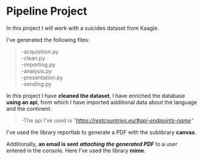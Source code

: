 # Pipeline Project

In this project I will work with a suicides dataset from Kaagle. 

I've generated the following files:
>-acquisition.py<br>
>-clean.py<br>
>-importing.py<br>
>-analysis.py<br>
>-presentation.py<br>
>-sending.py

In this project I have **cleaned the dataset**, I have enriched the database **using an api**, from which I have imported additional data about the language and the continent.
>-The api I've used is *"https://restcountries.eu/#api-endpoints-name"*

I've used the library reportlab to generate a PDF with the sublibrary **canvas**.

Additionally, **an email is sent** ***attaching the generated PDF*** to a user entered in the console. Here I've used the library **mime**.